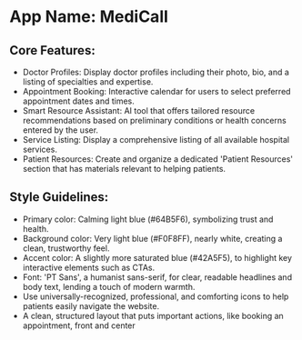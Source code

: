# **App Name**: MediCall

## Core Features:

- Doctor Profiles: Display doctor profiles including their photo, bio, and a listing of specialties and expertise.
- Appointment Booking: Interactive calendar for users to select preferred appointment dates and times.
- Smart Resource Assistant: AI tool that offers tailored resource recommendations based on preliminary conditions or health concerns entered by the user.
- Service Listing: Display a comprehensive listing of all available hospital services.
- Patient Resources: Create and organize a dedicated 'Patient Resources' section that has materials relevant to helping patients.

## Style Guidelines:

- Primary color: Calming light blue (#64B5F6), symbolizing trust and health.
- Background color: Very light blue (#F0F8FF), nearly white, creating a clean, trustworthy feel.
- Accent color: A slightly more saturated blue (#42A5F5), to highlight key interactive elements such as CTAs.
- Font: 'PT Sans', a humanist sans-serif, for clear, readable headlines and body text, lending a touch of modern warmth.
- Use universally-recognized, professional, and comforting icons to help patients easily navigate the website.
- A clean, structured layout that puts important actions, like booking an appointment, front and center